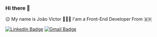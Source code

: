 ### Hi there 👋
😉 My name is João Victor 
👨🏾‍💻 I'am a Front-End Developer
From :brazil:

[![Linkedin Badge](https://img.shields.io/badge/João%20Victor-18B05F?style=flat-square&logo=Linkedin&logoColor=white&link=https://www.linkedin.com/in/joão-victor-alves-217636195/)](https://www.linkedin.com/in/joão-victor-alves-217636195/) 
[![Gmail Badge](https://img.shields.io/badge/-jvalveslol@gmail.com-18B05F?style=flat-square&logo=Gmail&logoColor=white&link=mailto:jvalveslol@gmail.com)](mailto:jvalveslol@gmail.com)
